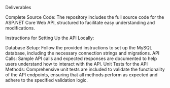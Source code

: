 Deliverables

Complete Source Code: The repository includes the full source code for the ASP.NET Core Web API, structured to facilitate easy understanding and modifications.

Instructions for Setting Up the API Locally:

Database Setup: Follow the provided instructions to set up the MySQL database, including the necessary connection strings and migrations.
API Calls: Sample API calls and expected responses are documented to help users understand how to interact with the API.
Unit Tests for the API Methods: Comprehensive unit tests are included to validate the functionality of the API endpoints, ensuring that all methods perform as expected and adhere to the specified validation logic.
